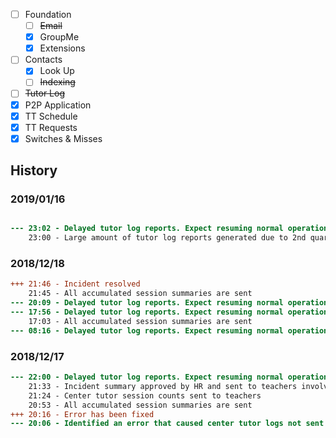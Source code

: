 - [ ] Foundation
  - [ ] ~~Email~~
  - [x] GroupMe
  - [x] Extensions
- [ ] Contacts
  - [x] Look Up
  - [ ] ~~Indexing~~
- [ ] ~~Tutor Log~~
- [x] P2P Application
- [x] TT Schedule
- [x] TT Requests
- [x] Switches & Misses

## History

### 2019/01/16

```diff

--- 23:02 - Delayed tutor log reports. Expect resuming normal operation by 2019/01/17 23:02
    23:00 - Large amount of tutor log reports generated due to 2nd quarter tutor-a-thon
```

### 2018/12/18

```diff
+++ 21:46 - Incident resolved
    21:45 - All accumulated session summaries are sent
--- 20:09 - Delayed tutor log reports. Expect resuming normal operation by 2018/12/18 21:00
--- 17:56 - Delayed tutor log reports. Expect resuming normal operation by 2018/12/18 21:00
    17:03 - All accumulated session summaries are sent
--- 08:16 - Delayed tutor log reports. Expect resuming normal operation by 2018/12/18 21:00
```

### 2018/12/17

```diff
--- 22:00 - Delayed tutor log reports. Expect resuming normal operation by 2018/12/18 21:00
    21:33 - Incident summary approved by HR and sent to teachers involved
    21:24 - Center tutor session counts sent to teachers
    20:53 - All accumulated session summaries are sent
+++ 20:16 - Error has been fixed
--- 20:06 - Identified an error that caused center tutor logs not sent between 2018/12/5~17
```
